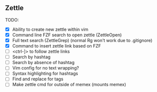 Zettle
------

TODO:

 - [X] Ability to create new zettle within vim
 - [X] Command line FZF search to open zettle (ZettleOpen)
 - [X] Full text search (ZettleGrep) (normal Rg won't work due to .gitignore)
 - [X] Command to insert zettle link based on FZF
 - [ ] <ctrl-]> to follow zettle links
 - [ ] Search by hashtag
 - [ ] Search by absence of hashtag
 - [ ] Vim config for no text wrapping?
 - [ ] Syntax highlighting for hashtags
 - [ ] Find and replace for tags
 - [ ] Make zettle cmd for outside of memex (mounts memex)
